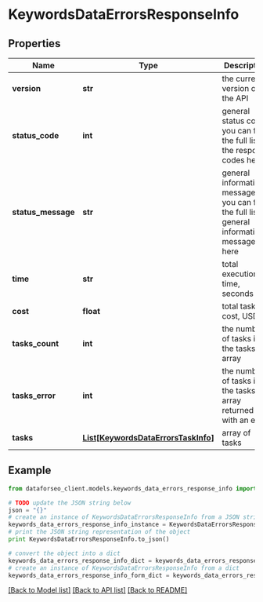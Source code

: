 # KeywordsDataErrorsResponseInfo


## Properties

Name | Type | Description | Notes
------------ | ------------- | ------------- | -------------
**version** | **str** | the current version of the API | [optional] 
**status_code** | **int** | general status code you can find the full list of the response codes here | [optional] 
**status_message** | **str** | general informational message you can find the full list of general informational messages here | [optional] 
**time** | **str** | total execution time, seconds | [optional] 
**cost** | **float** | total tasks cost, USD | [optional] 
**tasks_count** | **int** | the number of tasks in the tasks array | [optional] 
**tasks_error** | **int** | the number of tasks in the tasks array returned with an error | [optional] 
**tasks** | [**List[KeywordsDataErrorsTaskInfo]**](KeywordsDataErrorsTaskInfo.md) | array of tasks | [optional] 

## Example

```python
from dataforseo_client.models.keywords_data_errors_response_info import KeywordsDataErrorsResponseInfo

# TODO update the JSON string below
json = "{}"
# create an instance of KeywordsDataErrorsResponseInfo from a JSON string
keywords_data_errors_response_info_instance = KeywordsDataErrorsResponseInfo.from_json(json)
# print the JSON string representation of the object
print KeywordsDataErrorsResponseInfo.to_json()

# convert the object into a dict
keywords_data_errors_response_info_dict = keywords_data_errors_response_info_instance.to_dict()
# create an instance of KeywordsDataErrorsResponseInfo from a dict
keywords_data_errors_response_info_form_dict = keywords_data_errors_response_info.from_dict(keywords_data_errors_response_info_dict)
```
[[Back to Model list]](../README.md#documentation-for-models) [[Back to API list]](../README.md#documentation-for-api-endpoints) [[Back to README]](../README.md)


